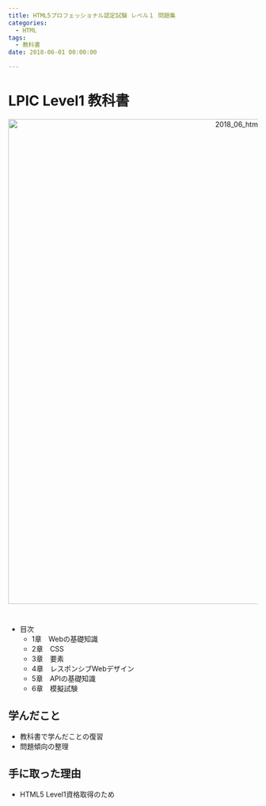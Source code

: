 ```yaml
---
title: HTML5プロフェッショナル認定試験 レベル１ 問題集
categories:
  - HTML 
tags: 
  - 教科書
date: 2018-06-01 00:00:00

---
```


# LPIC Level1 教科書

<div style="text-align:center; margin-bottom: 40px">
<img src="/img/cover/2018_06_html5_exercise.jpg" alt="2018_06_html5_exercise" title="2018_06_html5_exercise" style="width:980px">
</div>

- 目次
  - 1章　Webの基礎知識
  - 2章　CSS
  - 3章　要素
  - 4章　レスポンシブWebデザイン
  - 5章　APIの基礎知識
  - 6章　模擬試験

## 学んだこと

- 教科書で学んだことの復習
- 問題傾向の整理

## 手に取った理由

- HTML5 Level1資格取得のため
